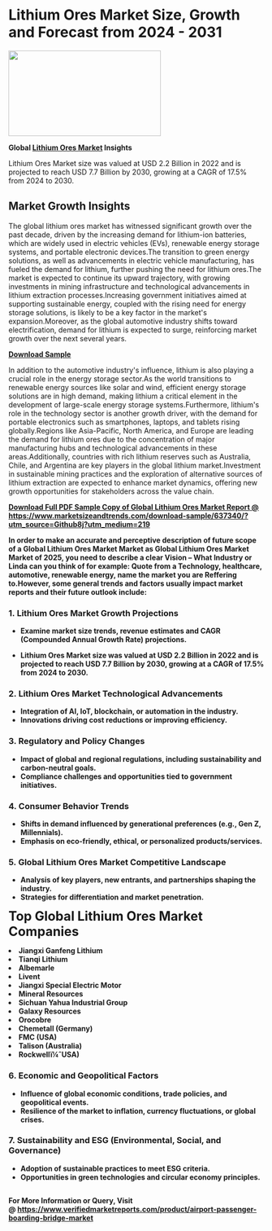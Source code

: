 <H1>Lithium Ores Market Size, Growth and Forecast from 2024 - 2031</H1><img class="aligncenter size-medium wp-image-584254" src="https://thirdeyenews.in/wp-content/uploads/2024/09/Global-Market-Research-300x168.jpeg" alt="" width="300" height="168" /><p><strong>Global&nbsp;<a href="https://www.marketsizeandtrends.com/download-sample/637340/?utm_source=Github8j?utm_medium=219">Lithium Ores Market</a> Insights</strong></p><p>Lithium Ores Market size was valued at USD 2.2 Billion in 2022 and is projected to reach USD 7.7 Billion by 2030, growing at a CAGR of 17.5% from 2024 to 2030.</p><p><h2>Market Growth Insights</h2> <p>The global lithium ores market has witnessed significant growth over the past decade, driven by the increasing demand for lithium-ion batteries, which are widely used in electric vehicles (EVs), renewable energy storage systems, and portable electronic devices.The transition to green energy solutions, as well as advancements in electric vehicle manufacturing, has fueled the demand for lithium, further pushing the need for lithium ores.The market is expected to continue its upward trajectory, with growing investments in mining infrastructure and technological advancements in lithium extraction processes.Increasing government initiatives aimed at supporting sustainable energy, coupled with the rising need for energy storage solutions, is likely to be a key factor in the market's expansion.Moreover, as the global automotive industry shifts toward electrification, demand for lithium is expected to surge, reinforcing market growth over the next several years.</p> <p><strong><a href="#">Download Sample</a></strong></p> <p>In addition to the automotive industry's influence, lithium is also playing a crucial role in the energy storage sector.As the world transitions to renewable energy sources like solar and wind, efficient energy storage solutions are in high demand, making lithium a critical element in the development of large-scale energy storage systems.Furthermore, lithium's role in the technology sector is another growth driver, with the demand for portable electronics such as smartphones, laptops, and tablets rising globally.Regions like Asia-Pacific, North America, and Europe are leading the demand for lithium ores due to the concentration of major manufacturing hubs and technological advancements in these areas.Additionally, countries with rich lithium reserves such as Australia, Chile, and Argentina are key players in the global lithium market.Investment in sustainable mining practices and the exploration of alternative sources of lithium extraction are expected to enhance market dynamics, offering new growth opportunities for stakeholders across the value chain.</p> <p><strong><a href="#"></p><p><span class=""><strong>Download Full PDF Sample Copy of Global Lithium Ores Market Report</strong> @ <a href="https://www.marketsizeandtrends.com/download-sample/637340/?utm_source=Github8j?utm_medium=219" target="_blank">https://www.marketsizeandtrends.com/download-sample/637340/?utm_source=Github8j?utm_medium=219</a></span></p><p>In order to make an accurate and perceptive description of future scope of a Global&nbsp;Lithium Ores Market Market as Global&nbsp;Lithium Ores Market Market of 2025, you need to describe a clear Vision &ndash; What Industry or Linda can you think of for example: Quote from a Technology, healthcare, automotive, renewable energy, name the market you are Reffering to.However, some general trends and factors usually impact market reports and their future outlook include:</p><h3>1.&nbsp;<strong>Lithium Ores Market Growth Projections</strong></h3><ul><li>Examine market size trends, revenue estimates and CAGR (Compounded Annual Growth Rate) projections.</li><li><p>Lithium Ores Market size was valued at USD 2.2 Billion in 2022 and is projected to reach USD 7.7 Billion by 2030, growing at a CAGR of 17.5% from 2024 to 2030.</p></li></ul><h3>2.&nbsp;<strong>Lithium Ores Market Technological Advancements</strong></h3><ul><li>Integration of AI, IoT, blockchain, or automation in the industry.</li><li>Innovations driving cost reductions or improving efficiency.</li></ul><h3>3.&nbsp;<strong>Regulatory and Policy Changes</strong></h3><ul><li>Impact of global and regional regulations, including sustainability and carbon-neutral goals.</li><li>Compliance challenges and opportunities tied to government initiatives.</li></ul><h3>4.&nbsp;<strong>Consumer Behavior Trends</strong></h3><ul><li>Shifts in demand influenced by generational preferences (e.g., Gen Z, Millennials).</li><li>Emphasis on eco-friendly, ethical, or personalized products/services.</li></ul><h3>5.&nbsp;<strong>Global Lithium Ores Market Competitive Landscape</strong></h3><ul><li>Analysis of key players, new entrants, and partnerships shaping the industry.</li><li>Strategies for differentiation and market penetration.</li></ul><p data-pm-slice="1 1 []"><span style="color: inherit; font-family: inherit; font-size: 25px;">Top Global Lithium Ores Market Companies</span></p><div class="" data-test-id=""><p><li>Jiangxi Ganfeng Lithium</li><li> Tianqi Lithium</li><li> Albemarle</li><li> Livent</li><li> Jiangxi Special Electric Motor</li><li> Mineral Resources</li><li> Sichuan Yahua Industrial Group</li><li> Galaxy Resources</li><li> Orocobre</li><li> Chemetall (Germany)</li><li> FMC (USA)</li><li> Talison (Australia)</li><li> Rockwellï¼ˆUSA)</li></p></div><h3>6.&nbsp;<strong>Economic and Geopolitical Factors</strong></h3><ul><li>Influence of global economic conditions, trade policies, and geopolitical events.</li><li>Resilience of the market to inflation, currency fluctuations, or global crises.</li></ul><h3>7.&nbsp;<strong>Sustainability and ESG (Environmental, Social, and Governance)</strong></h3><ul><li>Adoption of sustainable practices to meet ESG criteria.</li><li>Opportunities in green technologies and circular economy principles.</li></ul><h2><strong style="font-size: 14px;">For More Information or Query, Visit @&nbsp;</strong><a style="background-color: #ffffff; font-size: 14px;" href="https://www.marketsizeandtrends.com/report/lithium-ores-market/" target="_blank">https://www.verifiedmarketreports.com/product/airport-passenger-boarding-bridge-market</a></h2>